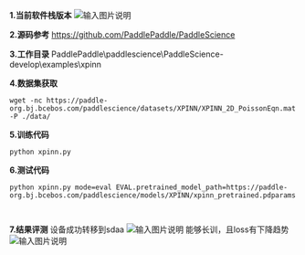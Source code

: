 **1.当前软件栈版本** 
![输入图片说明](https://foruda.gitee.com/images/1738900795709577351/8c234fbd_12173785.png "0f53ba650978b265cfb5091f991df07.png")

 **2.源码参考** 
https://github.com/PaddlePaddle/PaddleScience

 **3.工作目录** 
PaddlePaddle\paddlescience\PaddleScience-develop\examples\xpinn

 **4.数据集获取** 

```
wget -nc https://paddle-org.bj.bcebos.com/paddlescience/datasets/XPINN/XPINN_2D_PoissonEqn.mat -P ./data/
```

 **5.训练代码** 

```
python xpinn.py

```
 **6.测试代码** 

```
python xpinn.py mode=eval EVAL.pretrained_model_path=https://paddle-org.bj.bcebos.com/paddlescience/models/XPINN/xpinn_pretrained.pdparams



```
 **7.结果评测** 
设备成功转移到sdaa
![输入图片说明](https://foruda.gitee.com/images/1738899112998438859/9987f292_12173785.png "0e678ffe81ca8da6fe54f4001f76873.png")
能够长训，且loss有下降趋势
![输入图片说明](https://foruda.gitee.com/images/1738908573635812631/5fd3712b_12173785.png "477027f99e1ed72c019686fca08491d.png")